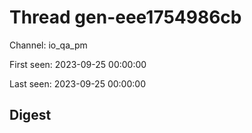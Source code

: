 # Thread gen-eee1754986cb
Channel: io_qa_pm

First seen: 2023-09-25 00:00:00

Last seen: 2023-09-25 00:00:00

## Digest


